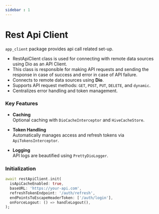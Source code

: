 ```yaml
---
sidebar : 1
---
```


# Rest Api Client

`app_client` package provides api call related set-up.

- RestApiClient class is used for connecting with remote data sources using Dio as an API Client.
- This class is responsible for making API requests and sending the response in case of success and error in case of API failure.
- Connects to remote data sources using **Dio**.
- Supports API request methods: `GET`, `POST`, `PUT`, `DELETE`, and `dynamic`.
- Centralizes error handling and token management.

### Key Features

- **Caching**  
  Optional caching with `DioCacheInterceptor` and `HiveCacheStore`.

- **Token Handling**  
  Automatically manages access and refresh tokens via `ApiTokensInterceptor`.

- **Logging**  
  API logs are beautified using `PrettyDioLogger`.

### Initialization

```dart
await restApiClient.init(
  isApiCacheEnabled: true,
  baseURL: 'https://your-api.com',
  refreshTokenEndpoint: '/auth/refresh',
  endPointsToEscapeHeaderToken: ['/auth/login'],
  onForceLogout: () => handleLogout(),
);